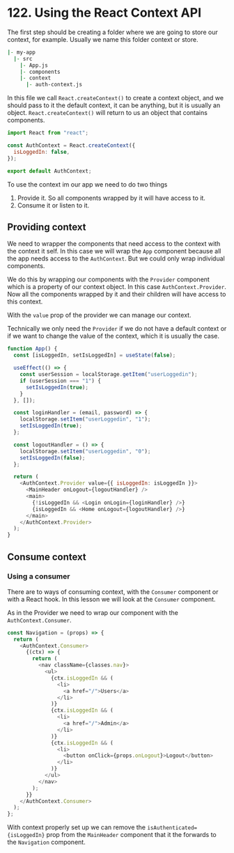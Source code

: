 # 122. Using the React Context API

The first step should be creating a folder where we are going to store our context, for example. Usually we name this folder context or store.

```zsh
|- my-app
  |- src
    |- App.js
    |- components
    |- context
      |- auth-context.js
```

In this file we call `React.createContext()` to create a context object, and we should pass to it the default context, it can be anything, but it is usually an object. `React.createContext()` will return to us an object that contains components.

```javascript
import React from "react";

const AuthContext = React.createContext({
  isLoggedIn: false,
});

export default AuthContext;
```

To use the context im our app we need to do two things

1. Provide it. So all components wrapped by it will have access to it.
2. Consume it or listen to it.

## Providing context

We need to wrapper the components that need access to the context with the context it self. In this case we will wrap the `App` component because all the app needs access to the `AuthContext`. But we could only wrap individual components.

We do this by wrapping our components with the `Provider` component which is a property of our context object. In this case `AuthContext.Provider`. Now all the components wrapped by it and their children will have access to this context.

With the `value` prop of the provider we can manage our context.

Technically we only need the `Provider` if we do not have a default context or if we want to change the value of the context, which it is usually the case.

```javascript
function App() {
  const [isLoggedIn, setIsLoggedIn] = useState(false);

  useEffect(() => {
    const userSession = localStorage.getItem("userLoggedin");
    if (userSession === "1") {
      setIsLoggedIn(true);
    }
  }, []);

  const loginHandler = (email, password) => {
    localStorage.setItem("userLoggedin", "1");
    setIsLoggedIn(true);
  };

  const logoutHandler = () => {
    localStorage.setItem("userLoggedin", "0");
    setIsLoggedIn(false);
  };

  return (
    <AuthContext.Provider value={{ isLoggedIn: isLoggedIn }}>
      <MainHeader onLogout={logoutHandler} />
      <main>
        {!isLoggedIn && <Login onLogin={loginHandler} />}
        {isLoggedIn && <Home onLogout={logoutHandler} />}
      </main>
    </AuthContext.Provider>
  );
}
```

## Consume context

### Using a consumer

There are to ways of consuming context, with the `Consumer` component or with a React hook. In this lesson we will look at the `Consumer` component.

As in the Provider we need to wrap our component with the `AuthContext.Consumer`.

```javascript
const Navigation = (props) => {
  return (
    <AuthContext.Consumer>
      {(ctx) => {
        return (
          <nav className={classes.nav}>
            <ul>
              {ctx.isLoggedIn && (
                <li>
                  <a href="/">Users</a>
                </li>
              )}
              {ctx.isLoggedIn && (
                <li>
                  <a href="/">Admin</a>
                </li>
              )}
              {ctx.isLoggedIn && (
                <li>
                  <button onClick={props.onLogout}>Logout</button>
                </li>
              )}
            </ul>
          </nav>
        );
      }}
    </AuthContext.Consumer>
  );
};
```

With context properly set up we can remove the `isAuthenticated={isLoggedIn}` prop from the `MainHeader` component that it the forwards to the `Navigation` component.
